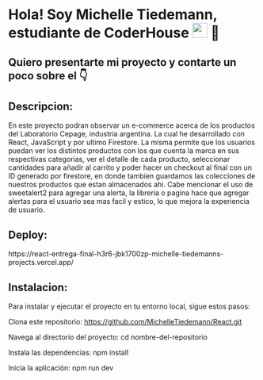 <h1>Hola! Soy Michelle Tiedemann, estudiante de CoderHouse <img src="https://raw.githubusercontent.com/iampavangandhi/iampavangandhi/master/gifs/Hi.gif" width="30px"> 🚀</h1>
<h2>Quiero presentarte mi proyecto y contarte un poco sobre el 👇</h2>
<h2>Descripcion:</h2>
En este proyecto podran observar un e-commerce acerca de los productos del Laboratorio Cepage, industria argentina. La cual he desarrollado con React, JavaScript y por ultimo Firestore. La misma permite que los usuarios puedan ver los distintos productos con los que cuenta la marca en sus respectivas categorias, ver el detalle de cada producto, seleccionar cantidades para añadir al carrito y poder hacer un checkout al final con un ID generado por firestore, en donde tambien guardamos las colecciones de nuestros productos que estan almacenados ahi.
Cabe mencionar el uso de sweetalert2 para agregar una alerta, la libreria o pagina hace que agregar alertas para el usuario sea mas facil y estico, lo que mejora la experiencia de usuario. 
<h2>Deploy:</h2>
https://react-entrega-final-h3r6-jbk1700zp-michelle-tiedemanns-projects.vercel.app/
<h2>Instalacion:</h2>

Para instalar y ejecutar el proyecto en tu entorno local, sigue estos pasos:

Clona este repositorio:
https://github.com/MichelleTiedemann/React.git

Navega al directorio del proyecto:
cd nombre-del-repositorio

Instala las dependencias:
npm install

Inicia la aplicación:
npm run dev
